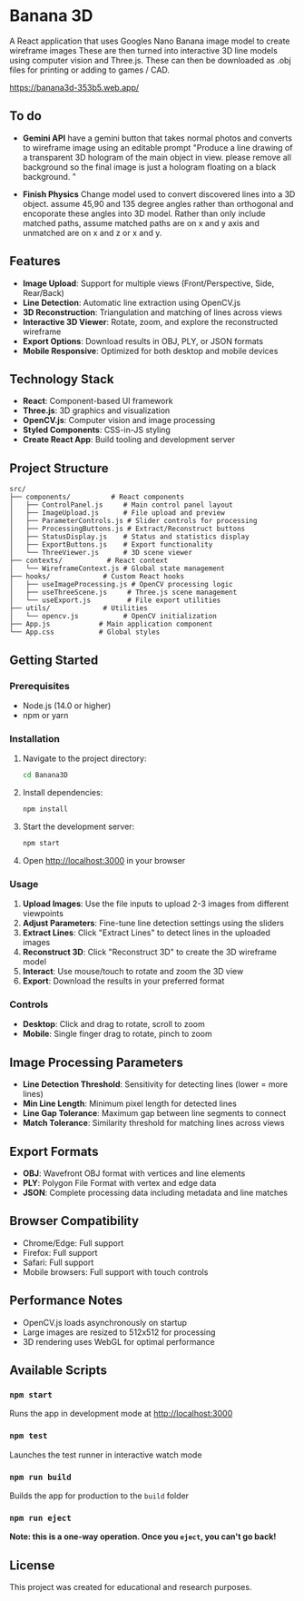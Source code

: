 # Banana 3D

A React application that uses Googles Nano Banana image model to create wireframe images
These are then turned into interactive 3D line models using computer vision and Three.js.
These can then be downloaded as .obj files for printing or adding to games / CAD.


https://banana3d-353b5.web.app/

## To do
- **Gemini API** have a gemini button that takes normal photos and converts to wireframe image using an editable prompt "Produce a line drawing of a transparent 3D hologram of the main object in view. please remove all background so the final image is just a hologram floating on a black background. " 

- **Finish Physics** Change model used to convert discovered lines into a 3D object. assume 45,90 and 135 degree angles rather than orthogonal and encoporate these angles into 3D model.
Rather than only include matched paths, assume matched paths are on x and y axis and unmatched are on x and z or x and y.

## Features

- **Image Upload**: Support for multiple views (Front/Perspective, Side, Rear/Back)
- **Line Detection**: Automatic line extraction using OpenCV.js
- **3D Reconstruction**: Triangulation and matching of lines across views
- **Interactive 3D Viewer**: Rotate, zoom, and explore the reconstructed wireframe
- **Export Options**: Download results in OBJ, PLY, or JSON formats
- **Mobile Responsive**: Optimized for both desktop and mobile devices

## Technology Stack

- **React**: Component-based UI framework
- **Three.js**: 3D graphics and visualization
- **OpenCV.js**: Computer vision and image processing
- **Styled Components**: CSS-in-JS styling
- **Create React App**: Build tooling and development server

## Project Structure

```
src/
├── components/          # React components
│   ├── ControlPanel.js     # Main control panel layout
│   ├── ImageUpload.js      # File upload and preview
│   ├── ParameterControls.js # Slider controls for processing
│   ├── ProcessingButtons.js # Extract/Reconstruct buttons
│   ├── StatusDisplay.js    # Status and statistics display
│   ├── ExportButtons.js    # Export functionality
│   └── ThreeViewer.js      # 3D scene viewer
├── contexts/           # React context
│   └── WireframeContext.js # Global state management
├── hooks/             # Custom React hooks
│   ├── useImageProcessing.js # OpenCV processing logic
│   ├── useThreeScene.js     # Three.js scene management
│   └── useExport.js         # File export utilities
├── utils/             # Utilities
│   └── opencv.js           # OpenCV initialization
├── App.js            # Main application component
└── App.css           # Global styles
```

## Getting Started

### Prerequisites

- Node.js (14.0 or higher)
- npm or yarn

### Installation

1. Navigate to the project directory:
   ```bash
   cd Banana3D
   ```

2. Install dependencies:
   ```bash
   npm install
   ```

3. Start the development server:
   ```bash
   npm start
   ```

4. Open [http://localhost:3000](http://localhost:3000) in your browser

### Usage

1. **Upload Images**: Use the file inputs to upload 2-3 images from different viewpoints
2. **Adjust Parameters**: Fine-tune line detection settings using the sliders
3. **Extract Lines**: Click "Extract Lines" to detect lines in the uploaded images
4. **Reconstruct 3D**: Click "Reconstruct 3D" to create the 3D wireframe model
5. **Interact**: Use mouse/touch to rotate and zoom the 3D view
6. **Export**: Download the results in your preferred format

### Controls

- **Desktop**: Click and drag to rotate, scroll to zoom
- **Mobile**: Single finger drag to rotate, pinch to zoom

## Image Processing Parameters

- **Line Detection Threshold**: Sensitivity for detecting lines (lower = more lines)
- **Min Line Length**: Minimum pixel length for detected lines
- **Line Gap Tolerance**: Maximum gap between line segments to connect
- **Match Tolerance**: Similarity threshold for matching lines across views

## Export Formats

- **OBJ**: Wavefront OBJ format with vertices and line elements
- **PLY**: Polygon File Format with vertex and edge data
- **JSON**: Complete processing data including metadata and line matches

## Browser Compatibility

- Chrome/Edge: Full support
- Firefox: Full support
- Safari: Full support
- Mobile browsers: Full support with touch controls

## Performance Notes

- OpenCV.js loads asynchronously on startup
- Large images are resized to 512x512 for processing
- 3D rendering uses WebGL for optimal performance

## Available Scripts

### `npm start`
Runs the app in development mode at [http://localhost:3000](http://localhost:3000)

### `npm test`
Launches the test runner in interactive watch mode

### `npm run build`
Builds the app for production to the `build` folder

### `npm run eject`
**Note: this is a one-way operation. Once you `eject`, you can't go back!**

## License

This project was created for educational and research purposes.
